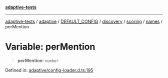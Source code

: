 [**adaptive-tests**](../../../../../../../../../../README.md)

***

[adaptive-tests](../../../../../../../../../../README.md) / [adaptive](../../../../../../../../../README.md) / [DEFAULT\_CONFIG](../../../../../../../README.md) / [discovery](../../../../../README.md) / [scoring](../../../README.md) / [names](../README.md) / perMention

# Variable: perMention

> **perMention**: `number`

Defined in: [adaptive/config-loader.d.ts:195](https://github.com/anon57396/adaptive-tests/blob/main/types/adaptive/config-loader.d.ts#L195)

